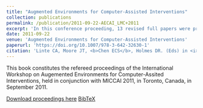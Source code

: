 ```yaml
---
title: "Augmented Environments for Computer-Assisted Interventions"
collection: publications
permalink: /publication/2011-09-22-AECAI_LMC+2011
excerpt: 'In this conference proceeding, 13 revised full papers were presented at the AE-CAI international workshop. I served as the Program Chair and Proceeding Editor for AE-CAI 2011.'
date: 2011-09-22
venue: 'Augmented Environments for Computer-Assisted Interventions'
paperurl: 'https://doi.org/10.1007/978-3-642-32630-1'
citation: 'Linte CA, Moore JT, <b>Chen ECS</b>, Holmes DR. (Eds) in <i>Augmented Environments for Computer-Assisted Interventions</i>, LNCS 7264.'
---
```


This book constitutes the refereed proceedings of the International Workshop on Augemented Environments for Computer-Assited Interventions, held in conjunction with MICCAI 2011, in Toronto, Canada, in September 2011.

[Download proceedings here](https://doi.org/10.1007/978-3-642-32630-1) [BibTeX](./../files/bibtex/LMC+2011.bib)